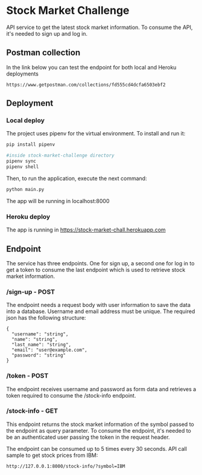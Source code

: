 # Stock Market Challenge

API service to get the latest stock market information. To consume the API, it's needed to sign up and log in.

## Postman collection

In the link below you can test the endpoint for both local and Heroku deployments

`https://www.getpostman.com/collections/fd555cd4dcfa6503ebf2`

## Deployment
### Local deploy

The project uses pipenv for the virtual environment. To install and run it:

```bash
pip install pipenv

#inside stock-market-challenge directory
pipenv sync
pipenv shell
```

Then, to run the application, execute the next command:

```bash
python main.py
```

The app will be running in localhost:8000

### Heroku deploy

The app is running in https://stock-market-chall.herokuapp.com


## Endpoint

The service has three endpoints. One for sign up, a second one for log in to get a token to consume the last endpoint which is used to retrieve stock market information.

### /sign-up - POST

The endpoint needs a request body with user information to save the data into a database. Username and email address must be unique. The required json has the following structure:

```
{
  "username": "string",
  "name": "string",
  "last_name": "string",
  "email": "user@example.com",
  "password": "string"
}
```

### /token - POST

The endpoint receives username and password as form data and retrieves a token required to consume the /stock-info endpoint.

### /stock-info - GET

This endpoint returns the stock market information of the symbol passed to the endpoint as query parameter. To consume the endpoint, it's needed to be an authenticated user passing the token in the request header.

The endpoint can be consumed up to 5 times every 30 seconds. API call sample to get stock prices from IBM:

`http://127.0.0.1:8000/stock-info/?symbol=IBM`
